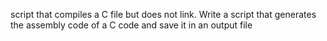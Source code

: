 script that compiles a C file but does not link.
 Write a script that generates the assembly code of a C code and save it in an output file 
